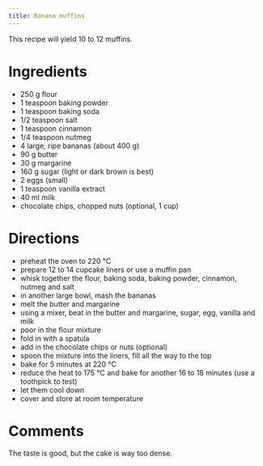 ```yaml
---
title: Banana muffins
---
```


This recipe will yield 10 to 12 muffins.

# Ingredients

- 250 g flour
- 1 teaspoon baking powder
- 1 teaspoon baking soda
- 1/2 teaspoon salt
- 1 teaspoon cinnamon
- 1/4 teaspoon nutmeg
- 4 large, ripe bananas (about 400 g)
- 90 g butter
- 30 g margarine
- 160 g sugar (light or dark brown is best)
- 2 eggs (small)
- 1 teaspoon vanilla extract
- 40 ml milk
- chocolate chips, chopped nuts (optional, 1 cup)

# Directions

- preheat the oven to 220 °C
- prepare 12 to 14 cupcake liners or use a muffin pan
- whisk together the flour, baking soda, baking powder, cinnamon, nutmeg and salt
- in another large bowl, mash the bananas
- melt the butter and margarine
- using a mixer, beat in the butter and margarine, sugar, egg, vanilla and milk
- poor in the flour mixture
- fold in with a spatula
- add in the chocolate chips or nuts (optional)
- spoon the mixture into the liners, fill all the way to the top
- bake for 5 minutes at 220 °C
- reduce the heat to 175 °C and bake for another 16 to 18 minutes (use a toothpick to test)
- let them cool down
- cover and store at room temperature

# Comments

The taste is good, but the cake is way too dense.

